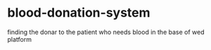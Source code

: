 # blood-donation-system
finding the donar to the patient who needs blood in the base of wed platform
